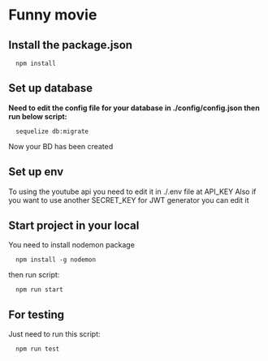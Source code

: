 # Funny movie

## Install the package.json
```
  npm install
```

## Set up database
**Need to edit the config file for your database in ./config/config.json then run below script:**
```
  sequelize db:migrate
```
Now your BD has been created
## Set up env
To using the youtube api you need to edit it in ./.env file at API_KEY
Also if you want to use another SECRET_KEY for JWT generator you can edit it

## Start project in your local
You need to install nodemon package
```
  npm install -g nodemon
```
then run script:
```
  npm run start
```

## For testing 
Just need to run this script:
```
  npm run test
```